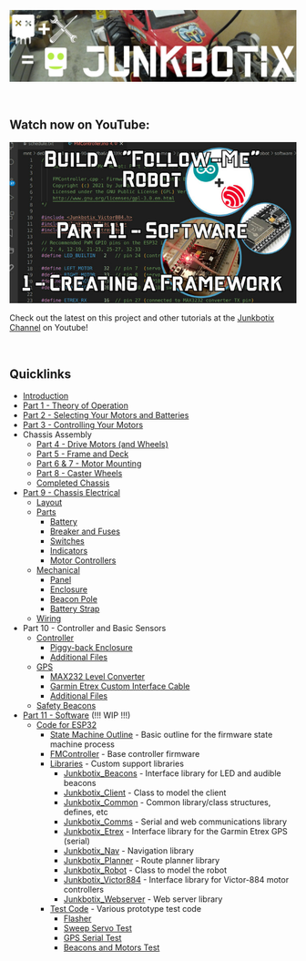 ![Junkbotix Banner](./images/banner-1024px.jpg)

<br>

## Watch now on YouTube:

[![Part 11.1](./software/images/title-720px.jpg)](https://www.youtube.com/watch?v=7EC0L8-eelA)

Check out the latest on this project and other tutorials at the [Junkbotix Channel](https://www.youtube.com/channel/UCNxQ47xBEYjD-mey_lxj9Aw) on Youtube!

<br>

## Quicklinks

* [Introduction](./introduction)
* [Part 1 - Theory of Operation](./theory-of-operation)
* [Part 2 - Selecting Your Motors and Batteries](./motors-and-batteries)
* [Part 3 - Controlling Your Motors](./motor-control)
* Chassis Assembly
  * [Part 4 - Drive Motors (and Wheels)](./chassis-assembly/drive-motors)
  * [Part 5 - Frame and Deck](./chassis-assembly/frame)
  * [Part 6 & 7 - Motor Mounting](./chassis-assembly/motor-mounting)
  * [Part 8 - Caster Wheels](./chassis-assembly/caster-wheels)
  * [Completed Chassis](./chassis-assembly/completed)
* [Part 9 - Chassis Electrical](./chassis-electrical)
  * [Layout](./chassis-electrical/layout)
  * [Parts](./chassis-electrical/parts)
    * [Battery](./chassis-electrical/parts/battery)
    * [Breaker and Fuses](./chassis-electrical/parts/fuses)
    * [Switches](./chassis-electrical/parts/switches)
    * [Indicators](./chassis-electrical/parts/indicators)
    * [Motor Controllers](./chassis-electrical/parts/motor-controllers)
  * [Mechanical](./chassis-electrical/mechanical)
    * [Panel](./chassis-electrical/mechanical/panel)
    * [Enclosure](./chassis-electrical/mechanical/enclosure)
    * [Beacon Pole](./chassis-electrical/mechanical/beacon-pole)
    * [Battery Strap](./chassis-electrical/mechanical/battery-strap)
  * [Wiring](./chassis-electrical/wiring)
* Part 10 - Controller and Basic Sensors
  * [Controller](./controller)
    * [Piggy-back Enclosure](./controller/enclosure)
    * [Additional Files](./controller/files)
  * [GPS](./gps)
    * [MAX232 Level Converter](./gps/max232)
    * [Garmin Etrex Custom Interface Cable](./gps/interface-cable)
    * [Additional Files](./gps/files)
  * [Safety Beacons](./safety-beacons)
* [Part 11 - Software](./software) (!!! WIP !!!)
  * [Code for ESP32](./software/esp32)
    * [State Machine Outline](./software/esp32/files/STATE-MACHINE-OUTLINE.md) - Basic outline for the firmware state machine process
    * [FMController](./software/esp32/FMController) - Base controller firmware
    * [Libraries](./software/esp32/libraries) - Custom support libraries
      * [Junkbotix_Beacons](./software/esp32/libraries/Junkbotix_Beacons) - Interface library for LED and audible beacons
      * [Junkbotix_Client](./software/esp32/libraries/Junkbotix_Client) - Class to model the client
      * [Junkbotix_Common](./software/esp32/libraries/Junkbotix_Common) - Common library/class structures, defines, etc
      * [Junkbotix_Comms](./software/esp32/libraries/Junkbotix_Comms) - Serial and web communications library
      * [Junkbotix_Etrex](./software/esp32/libraries/Junkbotix_Etrex) - Interface library for the Garmin Etrex GPS (serial)
      * [Junkbotix_Nav](./software/esp32/libraries/Junkbotix_Nav) - Navigation library
      * [Junkbotix_Planner](./software/esp32/libraries/Junkbotix_Planner) - Route planner library
      * [Junkbotix_Robot](./software/esp32/libraries/Junkbotix_Robot) - Class to model the robot
      * [Junkbotix_Victor884](./software/esp32/libraries/Junkbotix_Victor884) - Interface library for Victor-884 motor controllers
      * [Junkbotix_Webserver](./software/esp32/libraries/Junkbotix_Webserver) - Web server library
    * [Test Code](./software/esp32/tests) - Various prototype test code
      * [Flasher](./software/esp32/tests/flasher)
      * [Sweep Servo Test](./software/esp32/tests/sweep-servo-test)
      * [GPS Serial Test](./software/esp32/tests/gps-serial-test)
      * [Beacons and Motors Test](./software/esp32/tests/beacons-motors-test)